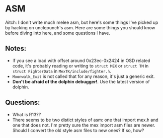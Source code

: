 # ASM

Aitch: I don't write much melee asm, but here's some things I've picked up by hacking on unclepunch's asm.
Here are some things you should know before diving into here, and some questions I have.

## Notes:
- If you see a load with offset around 0x23ec-0x2424 in OSD related code,
it's probably reading or writing to `struct MEX` or `struct TM` in `struct FighterData` in `MexTK/include/fighter.h`.
- `Moonwalk_Exit` is not called that for any reason, it's just a generic exit.
- **Don't be afraid of the dolphin debugger!**. Use the latest version of dolphin.

## Questions:
- What is R13??
- There seems to be two distict styles of asm: one that import mex.h and one that does not.
I'm pretty sure the mex import asm files are newer. 
Should I convert the old style asm files to new ones? 
If so, how?
